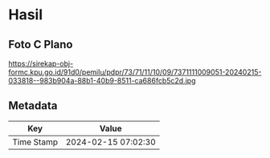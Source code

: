 # Hasil

## Foto C Plano

https://sirekap-obj-formc.kpu.go.id/91d0/pemilu/pdpr/73/71/11/10/09/7371111009051-20240215-033818--983b904a-88b1-40b9-8511-ca686fcb5c2d.jpg


## Metadata

| Key        | Value               |
| ---------- | ------------------- |
| Time Stamp | 2024-02-15 07:02:30 |



